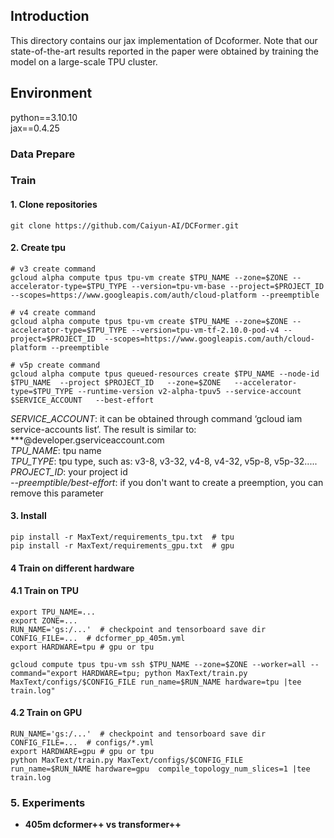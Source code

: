 ## Introduction
This directory contains our jax implementation of Dcoformer. Note that our state-of-the-art results reported in the paper were obtained by training the model on a large-scale TPU cluster.

## Environment
python==3.10.10  
jax==0.4.25


### Data Prepare


### Train
#### 1. Clone repositories
    git clone https://github.com/Caiyun-AI/DCFormer.git

#### 2. Create tpu
    # v3 create command
    gcloud alpha compute tpus tpu-vm create $TPU_NAME --zone=$ZONE --accelerator-type=$TPU_TYPE --version=tpu-vm-base --project=$PROJECT_ID  --scopes=https://www.googleapis.com/auth/cloud-platform --preemptible

    # v4 create command
    gcloud alpha compute tpus tpu-vm create $TPU_NAME --zone=$ZONE --accelerator-type=$TPU_TYPE --version=tpu-vm-tf-2.10.0-pod-v4 --project=$PROJECT_ID  --scopes=https://www.googleapis.com/auth/cloud-platform --preemptible

    # v5p create command
    gcloud alpha compute tpus queued-resources create $TPU_NAME --node-id $TPU_NAME  --project $PROJECT_ID   --zone=$ZONE   --accelerator-type=$TPU_TYPE --runtime-version v2-alpha-tpuv5 --service-account $SERVICE_ACCOUNT   --best-effort

*SERVICE_ACCOUNT*: it can be obtained through command ‘gcloud iam service-accounts list’. The result is similar to: ***@developer.gserviceaccount.com   
*TPU_NAME*: tpu name  
*TPU_TYPE*: tpu type, such as: v3-8, v3-32, v4-8, v4-32, v5p-8, v5p-32.....   *PROJECT_ID*: your project id  
*--preemptible/best-effort*: if you don't want to create a preemption, you can remove this parameter  

#### 3. Install
    pip install -r MaxText/requirements_tpu.txt  # tpu
    pip install -r MaxText/requirements_gpu.txt  # gpu

#### 4 Train on different hardware
#### 4.1 Train on TPU
    export TPU_NAME=...
    export ZONE=...
    RUN_NAME='gs:/...'  # checkpoint and tensorboard save dir
    CONFIG_FILE=...  # dcformer_pp_405m.yml
    export HARDWARE=tpu # gpu or tpu

    gcloud compute tpus tpu-vm ssh $TPU_NAME --zone=$ZONE --worker=all --command="export HARDWARE=tpu; python MaxText/train.py MaxText/configs/$CONFIG_FILE run_name=$RUN_NAME hardware=tpu |tee train.log"

#### 4.2 Train on GPU
    RUN_NAME='gs:/...'  # checkpoint and tensorboard save dir
    CONFIG_FILE=...  # configs/*.yml
    export HARDWARE=gpu # gpu or tpu
    python MaxText/train.py MaxText/configs/$CONFIG_FILE run_name=$RUN_NAME hardware=gpu  compile_topology_num_slices=1 |tee train.log


### 5. Experiments

- **405m dcformer++ vs transformer++**




